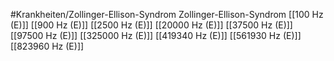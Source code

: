 #Krankheiten/Zollinger-Ellison-Syndrom
Zollinger-Ellison-Syndrom
[[100 Hz (E)]]
[[900 Hz (E)]]
[[2500 Hz (E)]]
[[20000 Hz (E)]]
[[37500 Hz (E)]]
[[97500 Hz (E)]]
[[325000 Hz (E)]]
[[419340 Hz (E)]]
[[561930 Hz (E)]]
[[823960 Hz (E)]]
